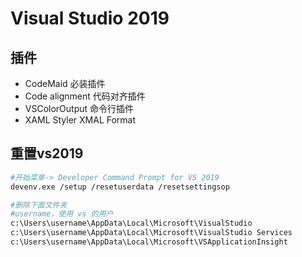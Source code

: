 # Visual Studio 2019

## 插件

- CodeMaid          必装插件
- Code alignment    代码对齐插件
- VSColorOutput     命令行插件
- XAML Styler       XMAL Format


## 重置vs2019

```bash 
#开始菜单-> Developer Command Prompt for VS 2019
devenv.exe /setup /resetuserdata /resetsettingsop

#删除下面文件夹
#username，使用 vs 的用户
c:\Users\username\AppData\Local\Microsoft\VisualStudio
c:\Users\username\AppData\Local\Microsoft\VisualStudio Services
c:\Users\username\AppData\Local\Microsoft\VSApplicationInsight
```
